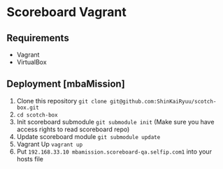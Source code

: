 # Scoreboard Vagrant

## Requirements

* Vagrant
* VirtualBox

## Deployment [mbaMission]

1. Clone this repository `git clone git@github.com:ShinKaiRyuu/scotch-box.git`
2. `cd scotch-box`
3. Init scoreboard submodule `git submodule init` (Make sure you have access rights to read scoreboard repo)
4. Update scoreboard module `git submodule update` 
5. Vagrant Up `vagrant up`
6. Put `192.168.33.10 mbamission.scoreboard-qa.selfip.com1` into your hosts file
